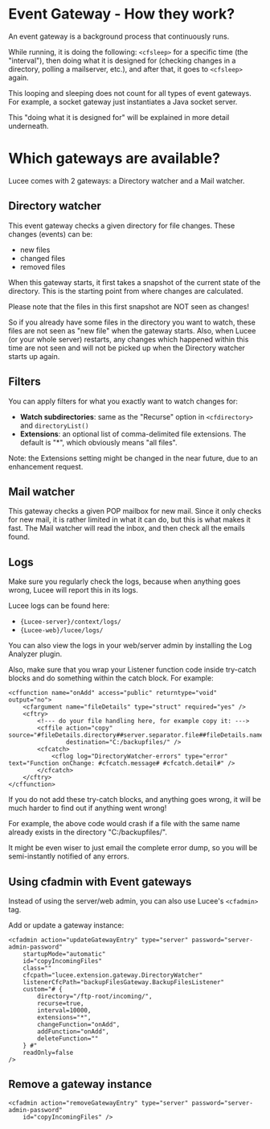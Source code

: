 <!--
{
  "title": "Event Gateways",
  "id": "event-gateways-how-they-work",
  "categories": [
    "gateways"
  ],
  "description": "Overview of how Event Gateways work in Lucee.",
  "keywords": [
    "Event Gateway",
    "Directory Watcher",
    "Mail Watcher",
    "Lucee",
    "cfadmin",
    "File Changes"
  ]
}
-->
# Event Gateway - How they work?

An event gateway is a background process that continuously runs.

While running, it is doing the following: `<cfsleep>` for a specific time (the "interval"), then doing what it is designed for (checking changes in a directory, polling a mailserver, etc.), and after that, it goes to `<cfsleep>` again.

This looping and sleeping does not count for all types of event gateways. For example, a socket gateway just instantiates a Java socket server.

This "doing what it is designed for" will be explained in more detail underneath.

# Which gateways are available?

Lucee comes with 2 gateways: a Directory watcher and a Mail watcher.

## Directory watcher

This event gateway checks a given directory for file changes. These changes (events) can be:

* new files
* changed files
* removed files

When this gateway starts, it first takes a snapshot of the current state of the directory. This is the starting point from where changes are calculated.

Please note that the files in this first snapshot are NOT seen as changes!

So if you already have some files in the directory you want to watch, these files are not seen as "new file" when the gateway starts. Also, when Lucee (or your whole server) restarts, any changes which happened within this time are not seen and will not be picked up when the Directory watcher starts up again.

## Filters

You can apply filters for what you exactly want to watch changes for:

* **Watch subdirectories**: same as the "Recurse" option in `<cfdirectory>` and `directoryList()`
* **Extensions**: an optional list of comma-delimited file extensions. The default is "*", which obviously means "all files".

Note: the Extensions setting might be changed in the near future, due to an enhancement request.

## Mail watcher

This gateway checks a given POP mailbox for new mail. Since it only checks for new mail, it is rather limited in what it can do, but this is what makes it fast. The Mail watcher will read the inbox, and then check all the emails found.

## Logs

Make sure you regularly check the logs, because when anything goes wrong, Lucee will report this in its logs.

Lucee logs can be found here:

* `{Lucee-server}/context/logs/`
* `{Lucee-web}/lucee/logs/`

You can also view the logs in your web/server admin by installing the Log Analyzer plugin.

Also, make sure that you wrap your Listener function code inside try-catch blocks and do something within the catch block. For example:

```lucee
<cffunction name="onAdd" access="public" returntype="void" output="no">
    <cfargument name="fileDetails" type="struct" required="yes" />
    <cftry>
        <!--- do your file handling here, for example copy it: --->
        <cffile action="copy" source="#fileDetails.directory##server.separator.file##fileDetails.name#"
                destination="C:/backupfiles/" />
        <cfcatch>
            <cflog log="DirectoryWatcher-errors" type="error" text="Function onChange: #cfcatch.message# #cfcatch.detail#" />
        </cfcatch>
    </cftry>
</cffunction>
```

If you do not add these try-catch blocks, and anything goes wrong, it will be much harder to find out if anything went wrong!

For example, the above code would crash if a file with the same name already exists in the directory "C:/backupfiles/".

It might be even wiser to just email the complete error dump, so you will be semi-instantly notified of any errors.

## Using cfadmin with Event gateways

Instead of using the server/web admin, you can also use Lucee's `<cfadmin>` tag.

Add or update a gateway instance:

```lucee
<cfadmin action="updateGatewayEntry" type="server" password="server-admin-password"
    startupMode="automatic"
    id="copyIncomingFiles"
    class=""
    cfcpath="lucee.extension.gateway.DirectoryWatcher"
    listenerCfcPath="backupFilesGateway.BackupFilesListener"
    custom="# {
        directory="/ftp-root/incoming/",
        recurse=true,
        interval=10000,
        extensions="*",
        changeFunction="onAdd",
        addFunction="onAdd",
        deleteFunction=""
    } #"
    readOnly=false
/>
```

## Remove a gateway instance

```lucee
<cfadmin action="removeGatewayEntry" type="server" password="server-admin-password"
    id="copyIncomingFiles" />
```